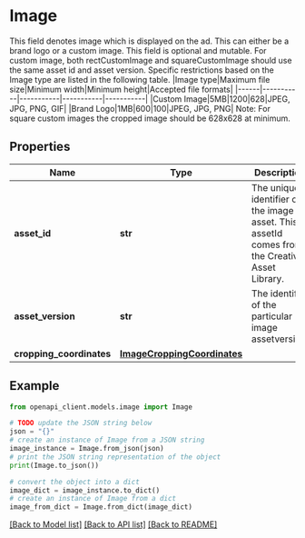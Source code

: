 # Image

This field denotes image which is displayed on the ad. This can either be a brand logo or a custom image. This field is optional and mutable. For custom image, both rectCustomImage and squareCustomImage should use the same asset id and asset version. Specific restrictions based on the Image type are listed in the following table. |Image type|Maximum file size|Minimum width|Minimum height|Accepted file formats| |------|-----------|-----------|-----------|-----------| |Custom Image|5MB|1200|628|JPEG, JPG, PNG, GIF| |Brand Logo|1MB|600|100|JPEG, JPG, PNG| Note: For square custom images the cropped image should be 628x628 at minimum.

## Properties

Name | Type | Description | Notes
------------ | ------------- | ------------- | -------------
**asset_id** | **str** | The unique identifier of the image asset. This assetId comes from the Creative Asset Library. | 
**asset_version** | **str** | The identifier of the particular image assetversion. | 
**cropping_coordinates** | [**ImageCroppingCoordinates**](ImageCroppingCoordinates.md) |  | [optional] 

## Example

```python
from openapi_client.models.image import Image

# TODO update the JSON string below
json = "{}"
# create an instance of Image from a JSON string
image_instance = Image.from_json(json)
# print the JSON string representation of the object
print(Image.to_json())

# convert the object into a dict
image_dict = image_instance.to_dict()
# create an instance of Image from a dict
image_from_dict = Image.from_dict(image_dict)
```
[[Back to Model list]](../README.md#documentation-for-models) [[Back to API list]](../README.md#documentation-for-api-endpoints) [[Back to README]](../README.md)


